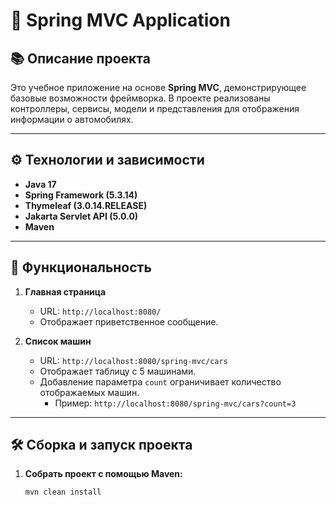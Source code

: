 # 🚀 Spring MVC Application

## 📚 Описание проекта

Это учебное приложение на основе **Spring MVC**, демонстрирующее базовые возможности фреймворка. В проекте реализованы контроллеры, сервисы, модели и представления для отображения информации о автомобилях.

---

## ⚙️ **Технологии и зависимости**

- **Java 17**
- **Spring Framework (5.3.14)**
- **Thymeleaf (3.0.14.RELEASE)**
- **Jakarta Servlet API (5.0.0)**
- **Maven**


---

## 🌟 **Функциональность**

1. **Главная страница**
    - URL: `http://localhost:8080/`
    - Отображает приветственное сообщение.

2. **Список машин**
    - URL: `http://localhost:8080/spring-mvc/cars`
    - Отображает таблицу с 5 машинами.
    - Добавление параметра `count` ограничивает количество отображаемых машин.
        - Пример: `http://localhost:8080/spring-mvc/cars?count=3`

---

## 🛠️ **Сборка и запуск проекта**

1. **Собрать проект с помощью Maven:**
   ```bash
   mvn clean install

